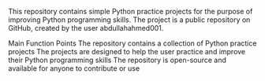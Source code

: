 This repository contains simple Python practice projects for the purpose of improving Python programming skills. The project is a public repository on GitHub, created by the user abdullahahmed001.

Main Function Points
The repository contains a collection of Python practice projects
The projects are designed to help the user practice and improve their Python programming skills
The repository is open-source and available for anyone to contribute or use
